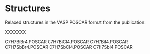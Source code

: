 # Structures

Relaxed structures in the VASP POSCAR format from the publication:

XXXXXXX


C7H7BiBr4.POSCAR
C7H7BiCl4.POSCAR
C7H7BiI4.POSCAR
C7H7SbBr4.POSCAR
C7H7SbCl4.POSCAR
C7H7SbI4.POSCAR
